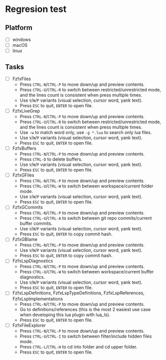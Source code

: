 # Regresion test

## Platform

- [ ] windows
- [ ] macOS
- [ ] linux

## Tasks

- [ ] FzfxFiles
  - Press `CTRL-N`/`CTRL-P` to move down/up and preview contents.
  - Press `CTRL-U`/`CTRL-R` to switch between restricted/unrestricted mode, and the lines count is consistent when press multiple times.
  - Use `V`/`W`/`P` variants (visual selection, cursor word, yank text).
  - Press `ESC` to quit, `ENTER` to open file.
- [ ] FzfxLiveGrep
  - Press `CTRL-N`/`CTRL-P` to move down/up and preview contents.
  - Press `CTRL-U`/`CTRL-R` to switch between restricted/unrestricted mode, and the lines count is consistent when press multiple times.
  - Use `-w` to match word only, use `-g *.lua` to search only lua files.
  - Use `V`/`W`/`P` variants (visual selection, cursor word, yank text).
  - Press `ESC` to quit, `ENTER` to open file.
- [ ] FzfxBuffers
  - Press `CTRL-N`/`CTRL-P` to move down/up and preview contents.
  - Press `CTRL-D` to delete buffers.
  - Use `V`/`W`/`P` variants (visual selection, cursor word, yank text).
  - Press `ESC` to quit, `ENTER` to open file.
- [ ] FzfxGFiles
  - Press `CTRL-N`/`CTRL-P` to move down/up and preview contents.
  - Press `CTRL-U`/`CTRL-W` to switch between workspace/current folder mode.
  - Use `V`/`W`/`P` variants (visual selection, cursor word, yank text).
  - Press `ESC` to quit, `ENTER` to open file.
- [ ] FzfxGCommits
  - Press `CTRL-N`/`CTRL-P` to move down/up and preview contents.
  - Press `CTRL-U`/`CTRL-A` to switch between git repo commits/current buffer commits.
  - Use `V`/`W`/`P` variants (visual selection, cursor word, yank text).
  - Press `ESC` to quit, `ENTER` to copy commit hash.
- [ ] FzfxGBlame
  - Press `CTRL-N`/`CTRL-P` to move down/up and preview contents.
  - Use `V`/`W`/`P` variants (visual selection, cursor word, yank text).
  - Press `ESC` to quit, `ENTER` to copy commit hash.
- [ ] FzfxLspDiagnostics
  - Press `CTRL-N`/`CTRL-P` to move down/up and preview contents.
  - Press `CTRL-U`/`CTRL-W` to switch between workspace/current buffer diagnostics.
  - Use `V`/`W`/`P` variants (visual selection, cursor word, yank text).
  - Press `ESC` to quit, `ENTER` to open file.
- [ ] FzfxLspDefinitions, FzfxLspTypeDefinitions, FzfxLspReferences, FzfxLspImplementations
  - Press `CTRL-N`/`CTRL-P` to move down/up and preview contents.
  - Go to definitions/references (this is the most 2 easiest use case when developing this lua plugin with lua_ls).
  - Press `ESC` to quit, `ENTER` to open file.
- [ ] FzfxFileExplorer
  - Press `CTRL-N`/`CTRL-P` to move down/up and preview contents.
  - Press `CTRL-U`/`CTRL-I` to switch between filter/include hidden files mode.
  - Press `CTRL-L`/`CTRL-H` to cd into folder and cd upper folder.
  - Press `ESC` to quit, `ENTER` to open file.
